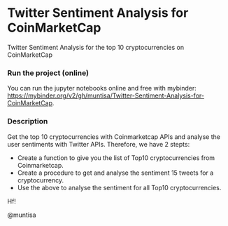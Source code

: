 # Twitter Sentiment Analysis for CoinMarketCap
Twitter Sentiment Analysis for the top 10 cryptocurrencies on CoinMarketCap

### Run the project (online)

You can run the jupyter notebooks online and free with mybinder: https://mybinder.org/v2/gh/muntisa/Twitter-Sentiment-Analysis-for-CoinMarketCap.

### Description

Get the top 10 cryptocurrencies with Coinmarketcap APIs and analyse the user sentiments with Twitter APIs. Therefore, we have 2 stepts:

* Create a function to give you the list of Top10 cryptocurrencies from Coinmarketcap.
* Create a procedure to get and analyse the sentiment 15 tweets for a cryptocurrency.
* Use the above to analyse the sentiment for all Top10 cryptocurrencies.

Hf!

@muntisa
